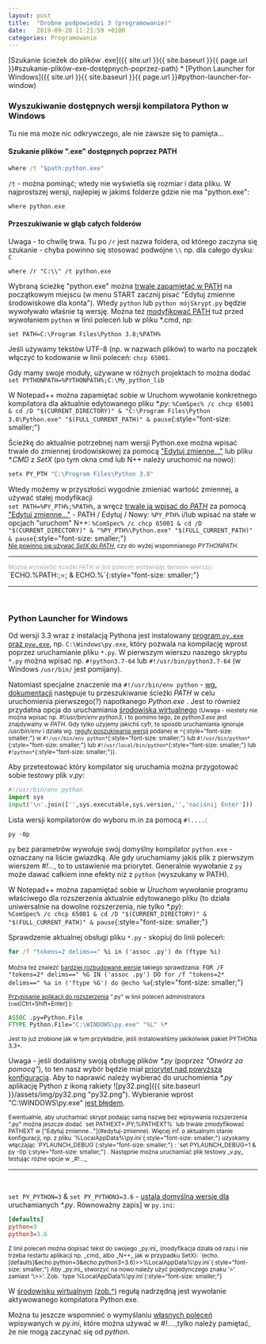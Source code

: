 ```yaml
---
layout: post
title:  "Drobne podpowiedzi 3 (programowanie)"
date:   2019-09-20 11:21:59 +0100
categories: Programowanie
---
```


[Szukanie ścieżek do plików .exe]({{ site.url }}{{ site.baseurl }}{{ page.url }}#szukanie-plików-exe-dostępnych-poprzez-path) * [Python Launcher for Windows]({{ site.url }}{{ site.baseurl }}{{ page.url }}#python-launcher-for-window) 



### Wyszukiwanie dostępnych wersji kompilatora Python w Windows

Tu nie ma może nic odkrywczego, ale nie zawsze się to pamięta...

#### Szukanie plików ".exe" dostępnych poprzez PATH 

````bat
where /t "$path:python.exe"
````

`/t` - można pominąć; wtedy nie wyświetla się rozmiar i data pliku. W najprostszej wersji, najlepiej w jakimś folderze gdzie nie ma "python.exe":

````
where python.exe
````

#### Przeszukiwanie w głąb całych folderów 

Uwaga - to chwilę trwa. Tu po `/r` jest nazwa foldera, od którego zaczyna się szukanie - chyba powinno się stosować podwójne `\\` np. dla całego dysku: `C`

````
where /r "C:\\" /t python.exe
````

Wybraną ścieżkę  "python.exe" można <u>trwale zapamiętać w PATH<a id="edytuj-zmienne"></a></u> na początkowym miejscu (w menu START zacznij pisać "Edytuj zmienne środowiskowe dla konta"). Wtedy `python` lub `python mójSkrypt.py` będzie wywoływało właśnie tą wersję. Można też [modyfikować PATH](https://docs.python.org/3/using/windows.html#excursus-setting-environment-variables) tuż przed wywołaniem `python` w linii poleceń lub w pliku *.cmd, np:
````
set PATH=C:\Program Files\Python 3.8;%PATH%
````
Jeśli używamy tekstów UTF-8 (np. w nazwach plików) to warto na początek włączyć to kodowanie w linii poleceń: `chcp 65001`.

Gdy mamy swoje moduły, używane w różnych projektach to można dodać  
`set PYTHONPATH=%PYTHONPATH%;C:\My_python_lib`

W Notepad++ można zapamiętać sobie w Uruchom wywołanie konkretnego kompilatora dla aktualnie edytowanego pliku _*.py_:
`%ComSpec% /c chcp 65001 & cd /D "$(CURRENT_DIRECTORY)" & "C:\Program Files\Python 3.8\Python.exe" "$(FULL_CURRENT_PATH)" & pause`{:style="font-size: smaller;"}

Ścieżkę do aktualnie potrzebnej nam wersji Python.exe można wpisać trwale do zmiennej środowiskowej za pomocą ["Edytuj zmienne..."](#edytuj-zmienne) lub pliku _*.CMD_ z _SetX_ (po tym okna cmd lub N++ należy uruchomić na nowo):
````bat
setx PY_PTH "C:\Program Files\Python 3.8"
````
Wtedy możemy w przyszłości wygodnie zmieniać wartość zmiennej, a używać stałej modyfikacji  
`set PATH=%PY_PTH%;%PATH%`, a wręcz [trwale ją wpisać do _PATH_](https://ss64.com/nt/path.html) za pomocą ["Edytuj zmienne..."](#edytuj-zmienne) - PATH / Edytuj / Nowy: `%PY_PTH%` i/lub wpisać na stałe w opcjach "uruchom" N++:
`%ComSpec% /c chcp 65001 & cd /D "$(CURRENT_DIRECTORY)" & "%PY_PTH%\Python.exe" "$(FULL_CURRENT_PATH)" & pause`{:style="font-size: smaller;"}  
<small>[Nie powinno się używać _SetX_ do _PATH_](https://ss64.com/nt/path.html), czy do wyżej wspomnianego _PYTHONPATH_.</small>

- - - -

<span style="font-size: smaller; color:DarkGrey;">
Można wyświetlić ścieżki PATH w linii poleceń wstawiając łamanie wierszy:
</span>
`ECHO.%PATH:;=; & ECHO.%`{:style="font-size: smaller;"}

- - - -
<br>

### Python Launcher for Windows

Od wersji 3.3 wraz z instalacją Pythona jest instalowany [program `py.exe` oraz `pyw.exe`](https://docs.python.org/3/using/windows.html#python-launcher-for-windows), np. `C:\Windows\py.exe`, który pozwala na kompilację wprost poprzez uruchamianie pliku `*.py`. W pierwszym wierszu naszego skryptu `*.py` można wpisać np. `#!python3.7-64` lub `#!/usr/bin/python3.7-64` (w Windows `/usr/bin/` jest pomijany). 

Natomiast specjalne znaczenie ma `#!/usr/bin/env python` - [wg. dokumentacji](https://docs.python.org/3/using/windows.html#shebang-lines) następuje tu przeszukiwanie ścieżki _PATH_ w celu uruchomienia pierwszego(?) napotkanego _Python.exe_ . Jest to również przydatna opcja do uruchamiania [środowiska wirtualnego](https://chriswarrick.com/blog/2018/09/04/python-virtual-environments/) <small>(Uwaga - niestety nie można wpisać np. _#!/usr/bin/env python3_, i to pomimo tego, że _python3.exe_ jest znajdywalny w _PATH_. Gdy tylko użyjemy jakichś cyfr, to sposób uruchamiania ignoruje _/usr/bin/env_ i działa wg. [reguły poszukiwania wersji](https://learning-python.com/py33-windows-launcher.html) podanej w `*`{:style="font-size: smaller;"} w `#!/usr/bin/env python*`{:style="font-size: smaller;"} lub `#!/usr/bin/python*`{:style="font-size: smaller;"} lub `#!/usr/local/bin/python*`{:style="font-size: smaller;"} lub `#!python*`{:style="font-size: smaller;"}).</small>

Aby przetestować który kompilator się uruchamia można przygotować sobie testowy plik _v.py_:
````py
#!/usr/bin/env python
import sys
input('\n'.join(['',sys.executable,sys.version,'','naciśnij Enter']))
````

Lista wersji kompilatorów do wyboru m.in za pomocą `#!....`: 
````
py -0p
````
`py` bez parametrów wywołuje swój domyślny kompilator `python.exe` - oznaczany na liście gwiazdką. Ale gdy uruchamiamy jakiś plik z pierwszym wierszem _#!..._, to to ustawienie ma priorytet. Generalnie wywołanie z `py` może dawać całkiem inne efekty niż z `python` (wyszukany w PATH).

W Notepad++ można zapamiętać sobie w _Uruchom_ wywołanie programu właściwego dla rozszerzenia aktualnie edytowanego pliku (to działa uniwersalnie na dowolne rozszerzenia, nie tylko _*.py_):  
`%ComSpec% /c chcp 65001 & cd /D "$(CURRENT_DIRECTORY)" & "$(FULL_CURRENT_PATH)" & pause`{:style="font-size: smaller;"}

Sprawdzenie aktualnej obsługi pliku `*.py` - skopiuj do linii poleceń:
````bat
for /f "tokens=2 delims==" %i in ('assoc .py') do (ftype %i)
````
<small>Można też znaleźć [bardziej rozbudowane wersje](https://ss64.com/nt/ftype.html) takiego sprawdzania:</small>  `FOR /F "tokens=2* delims==" %G IN ('assoc .py') DO for /f "tokens=2* delims==" %a in ('ftype %G') do @echo %a`{:style="font-size: smaller;"}

<span style="font-size: smaller;"> [Przypisanie aplikacji do rozszerzenia](https://www.robvanderwoude.com/ntstart.php#FileAssociations) ".py" w linii poleceń administratora (`cmd`[Ctrl+Shift+Enter] ):</span>
````bat
ASSOC .py=Python.File
FTYPE Python.File="C:\WINDOWS\py.exe" "%L" %*
````

<small> Jest to już zrobione jak w tym przykładzie, jeśli instalowaliśmy jakikolwiek pakiet PYTHONa 3.3+.</small>

Uwaga - jeśli dodaliśmy swoją obsługę plików _*.py_ (poprzez _"Otwórz za pomocą"_), to ten nasz wybór będzie miał [priorytet nad powyższą konfiguracją](https://code.activestate.com/lists/python-list/727915/). Aby to naprawić należy wybierać do uruchomienia _*.py_ aplikację Python z ikoną rakiety ![py32.png]({{ site.baseurl }}/assets/img/py32.png "py32.png"). Wybieranie wprost "C:\WINDOWS\py.exe" [jest błędem](https://code.activestate.com/lists/python-list/727915/#as_lists_article_thread).


<span style="font-size: smaller;">
Ewentualnie, aby uruchamiać skrypt podając samą nazwę bez wpisywania rozszerzenia ".py" można jeszcze dodać  `set PATHEXT=.PY;%PATHEXT%`
lub trwale zmodyfikować PATHEXT w ["Edytuj zmienne..."](#edytuj-zmienne).
</span>

<span style="font-size: smaller;">
Więcej inf. o aktualnym stanie  konfiguracji, np. z pliku `%LocalAppData%\py.ini`{:style="font-size: smaller;"} uzyskamy włączając `PYLAUNCH_DEBUG`{:style="font-size: smaller;"} :  
`set PYLAUNCH_DEBUG=1 & py -0p`{:style="font-size: smaller;"} . Następnie można uruchamiać plik testowy _v.py_ testując różne opcje w _#!..._
</span>

----
<br>

`set PY_PYTHON=3` & `set PY_PYTHON3=3.6` - 
[ustala domyślną wersję dla](https://docs.python.org/3/using/windows.html#customizing-default-python-versions)
 uruchamianych _*.py_. 
Równoważny zapis]
 w `py.ini`:
````ini
[defaults]
python=3
python3=3.6
````

<span style="font-size: smaller;">
Z linii poleceń można dopisać tekst do swojego _py.ini_ (modyfikacja działa od razu i nie trzeba restartu aplikacji np. _cmd_ albo _N++_ jak w przypadku SetX): 
`(echo.[defaults]&echo.python=3&echo.python3=3.6)>>%LocalAppData%\py.ini`{:style="font-size: smaller;"}  
Aby _py.ini_ stworzyć na nowo należy użyć pojedynczego znaku '>' zamiast '\>>'. Zob. `type %LocalAppData%\py.ini`{:style="font-size: smaller;"}
</span>

W [środowisku wirtualnym](https://docs.python.org/3/library/venv.html) [(zob.^)](https://chriswarrick.com/blog/2018/09/04/python-virtual-environments/) regułą nadrzędną jest wywołanie aktywowanego kompilatora Python.exe.

Można tu jeszcze wspomnieć o wymyślaniu [własnych poleceń](https://www.python.org/dev/peps/pep-0397/#customized-commands) wpisywanych w _py.ini_, które można używać w _#!..._.,tylko należy pamiętać, że nie mogą zaczynać się od _python_.


